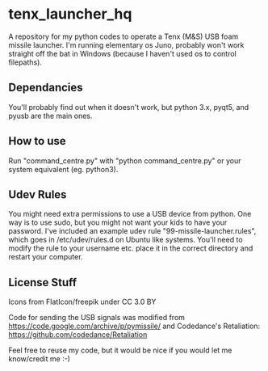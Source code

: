 # tenx_launcher_hq

A repository for my python codes to operate a Tenx (M&amp;S) USB foam missile launcher. I'm running elementary os Juno, probably won't work straight off the bat in Windows (because I haven't used os to control filepaths). 

## Dependancies

You'll probably find out when it doesn't work, but python 3.x, pyqt5, and pyusb are the main ones. 

## How to use

Run "command_centre.py" with "python command_centre.py" or your system equivalent (eg. python3). 

## Udev Rules

You might need extra permissions to use a USB device from python. One way is to use sudo, but you might not want your kids to have your password. I've included an example udev rule "99-missile-launcher.rules", which goes in /etc/udev/rules.d on Ubuntu like systems. You'll need to modify the rule to your username etc. place it in the correct directory and restart your computer.

## License Stuff
Icons from FlatIcon/freepik under CC 3.0 BY

Code for sending the USB signals was modified from https://code.google.com/archive/p/pymissile/ and Codedance's Retaliation: https://github.com/codedance/Retaliation

Feel free to reuse my code, but it would be nice if you would let me know/credit me :-)
